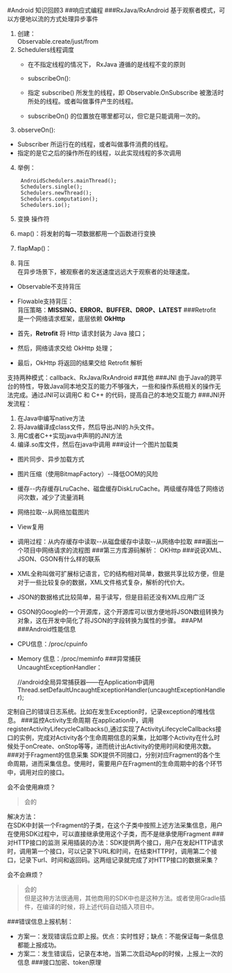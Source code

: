 #Android  知识回顾3
##响应式编程
###RxJava/RxAndroid
基于观察者模式，可以方便地以流的方式处理异步事件

1. 创建：   
  Observable.create/just/from
2. Schedulers线程调度
   - 在不指定线程的情况下， RxJava 遵循的是线程不变的原则

   - subscribeOn():

   - 指定 subscribe() 所发生的线程，即 Observable.OnSubscribe 被激活时所处的线程。或者叫做事件产生的线程。

   - subscribeOn() 的位置放在哪里都可以，但它是只能调用一次的。
3. observeOn():
 - Subscriber 所运行在的线程，或者叫做事件消费的线程。
 - 指定的是它之后的操作所在的线程，以此实现线程的多次调用
4. 举例： 

		AndroidSchedulers.mainThread(); 
		Schedulers.single(); 
		Schedulers.newThread(); 
		Schedulers.computation(); 
		Schedulers.io();
5. 变换 操作符
  1. map()：将发射的每一项数据都用一个函数进行变换
  2. flapMap()：
6. 背压  
 在异步场景下，被观察者的发送速度远远大于观察者的处理速度。
 - Observable不支持背压

 - Flowable支持背压：   
背压策略：**MISSING、ERROR、BUFFER、DROP、LATEST**
###Retrofit  
是一个网络请求框架，底层依赖 **OkHttp**

 - 首先，**Retrofit** 将 Http 请求封装为 Java 接口；
 - 然后，网络请求交给 OkHttp 处理；
 - 最后，OkHttp 将返回的结果交给 Retrofit 解析

支持两种模式：callback、RxJava/RxAndroid
##其他
###JNI
由于Java的跨平台的特性，导致Java同本地交互的能力不够强大，一些和操作系统相关的操作无法完成。通过JNI可以调用C 和 C++ 的代码，提高自己的本地交互能力
###JNI开发流程：
 1. 在Java中编写native方法
 2. 将Java编译成class文件，然后导出JNI的.h头文件。
 3. 用C或者C++实现java中声明的JNI方法
 4. 编译.so库文件，然后在java中调用
###设计一个图片加载类
 - 图片同步、异步加载方式
 - 图片压缩（使用BitmapFactory）--降低OOM的风险
 - 缓存--内存缓存LruCache、磁盘缓存DiskLruCache。两级缓存降低了网络访问次数，减少了流量消耗
 - 网络拉取--从网络加载图片
 - View复用
 - 调用过程：从内存缓存中读取--从磁盘缓存中读取--从网络中拉取
###画出一个项目中网络请求的流程图
###第三方库源码解析：
OKHttp
###说说XML、JSON、GSON有什么样的联系
 - XML全称叫做可扩展标记语言，它的结构相对简单，数据共享比较方便，但是对于一些比较复杂的数据，XML文件格式复杂，解析的代价大。
 - JSON的数据格式比较简单，易于读写，但是目前还没有XML应用广泛
 - GSON的Google的一个开源库，这个开源库可以很方便地将JSON数组转换为对象，这在开发中简化了将JSON的字段转换为属性的步骤。
##APM
###Android性能信息
- CPU信息：/proc/cpuinfo
- Memory 信息：/proc/meminfo
###异常捕获
UncaughtExceptionHandler： 

	//android全局异常捕获器——在Application中调用
	Thread.setDefaultUncaughtExceptionHandler(uncaughtExceptionHandler);

定制自己的错误日志系统。比如在发生Exception时，记录exception的堆栈信息。
###监控Activity生命周期
在application中，调用registerActivityLifecycleCallbacks(),通过实现了ActivityLifecycleCallbacks接口的实例，完成对Activity各个生命周期信息的采集，比如哪个Activity在什么时候处于onCreate、onStop等等，进而统计出Activity的使用时间和使用次数。
###对于Fragment的信息采集
SDK提供不同接口，分别对应Fragment的各个生命周期，进而采集信息。使用时，需要用户在Fragment的生命周期中的各个环节中，调用对应的接口。  

会不会使用麻烦？
>会的

解决方法：  
在SDK中封装一个Fragment的子类，在这个子类中按照上述方法采集信息，用户在使用SDK过程中，可以直接继承使用这个子类，而不是继承使用Fragment
###对HTTP接口的监测
采用插装的办法：SDK提供两个接口，用户在发起HTTP请求时，调用第一个接口，可以记录下URL和时间，在结束HTTP时，调用第二个接口，记录下url、时间和返回码。这两组记录就完成了对HTTP接口的数据采集？ 
  
会不会麻烦？
>会的  
>但是这种方法很通用，其他商用的SDK中也是这种方法。或者使用Gradle插件，在编译的时候，将上述代码自动插入项目中。

###错误信息上报机制： 
 - 方案一：发现错误后立即上报。优点：实时性好；缺点：不能保证每一条信息都能上报成功。 
 - 方案二：发生错误后，记录在本地，当第二次启动App的时候，上报上一次的信息
###接口加密、token原理